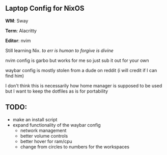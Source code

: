 ## Laptop Config for NixOS


**WM**: Sway

**Term**: Alacritty 

**Editor**: nvim 


Still learning Nix.
*to err is human to forgive is divine*


nvim config is garbo but works for me so just sub it out for your own 

waybar config is mostly stolen from a dude on reddit (i will credit if I can find him) 

I don't think this is necessarily how home manager is supposed to be used but I want to keep the dotfiles as is for portability 

## TODO: 
- make an install script
- expand functionality of the waybar config
  - network management
  - better volume controls
  - better hover for ram/cpu
  - change from circles to numbers for the workspaces
  
